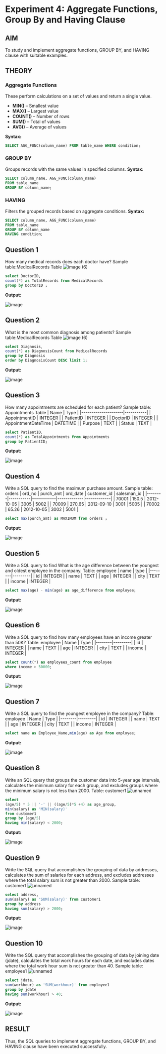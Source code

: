 # Experiment 4: Aggregate Functions, Group By and Having Clause

## AIM
To study and implement aggregate functions, GROUP BY, and HAVING clause with suitable examples.

## THEORY

### Aggregate Functions
These perform calculations on a set of values and return a single value.

- **MIN()** – Smallest value  
- **MAX()** – Largest value  
- **COUNT()** – Number of rows  
- **SUM()** – Total of values  
- **AVG()** – Average of values

**Syntax:**
```sql
SELECT AGG_FUNC(column_name) FROM table_name WHERE condition;
```
### GROUP BY
Groups records with the same values in specified columns.
**Syntax:**
```sql
SELECT column_name, AGG_FUNC(column_name)
FROM table_name
GROUP BY column_name;
```
### HAVING
Filters the grouped records based on aggregate conditions.
**Syntax:**
```sql
SELECT column_name, AGG_FUNC(column_name)
FROM table_name
GROUP BY column_name
HAVING condition;
```

**Question 1**
--
How many medical records does each doctor have?
Sample table:MedicalRecords Table
![image (6)](https://github.com/user-attachments/assets/b2acc02d-4342-4cfa-bf94-951f79b956b5)

```sql
select DoctorID,
count(*) as TotalRecords from MedicalRecords 
group by DoctorID ;
```

**Output:**

![image](https://github.com/user-attachments/assets/bf623453-05a2-4ed5-940f-5bd4bfeda8b8)

**Question 2**
---
What is the most common diagnosis among patients?
Sample table:MedicalRecords Table
![image (6)](https://github.com/user-attachments/assets/e1cd5ca0-f32a-4bfa-b8f1-721a1040413f)

```sql
select Diagnosis,
count(*) as DiagnosisCount from MedicalRecords 
group by Diagnosis
order by DiagnosisCount DESC limit 1;
```

**Output:**

![image](https://github.com/user-attachments/assets/e0616024-de48-42a3-8469-672427bca55e)

**Question 3**
---
How many appointments are scheduled for each patient?
Sample table: Appointments Table
| Name                | Type      |
|---------------------|-----------|
| AppointmentID       | INTEGER   |
| PatientID           | INTEGER   |
| DoctorID            | INTEGER   |
| AppointmentDateTime | DATETIME  |
| Purpose             | TEXT      |
| Status              | TEXT      |

```sql
select PatientID,
count(*) as TotalAppointments from Appointments 
group by PatientID;
```

**Output:**

![image](https://github.com/user-attachments/assets/bc46b97a-3ccc-4297-b39f-7daaa9f305b4)

**Question 4**
---
Write a SQL query to find the maximum purchase amount.
Sample table: orders
| ord_no | purch_amt | ord_date   | customer_id | salesman_id |
|--------|-----------|------------|-------------|-------------|
| 70001  | 150.5     | 2012-10-05 | 3005        | 5002        |
| 70009  | 270.65    | 2012-09-10 | 3001        | 5005        |
| 70002  | 65.26     | 2012-10-05 | 3002        | 5001        |


```sql
select max(purch_amt) as MAXIMUM from orders ;
```

**Output:**

![image](https://github.com/user-attachments/assets/cae62290-7132-42b4-ab7c-794633ceb87f)

**Question 5**
---
Write a SQL query to find What is the age difference between the youngest and oldest employee in the company.
Table: employee
| name   | type    |
|--------|---------|
| id     | INTEGER |
| name   | TEXT    |
| age    | INTEGER |
| city   | TEXT    |
| income | INTEGER |

```sql
select max(age) - min(age) as age_difference from employee;
```

**Output:**

![image](https://github.com/user-attachments/assets/6f177a35-175f-42ee-b154-28de541a6c4a)

**Question 6**
---
Write a SQL query to find how many employees have an income greater than 50K?
Table: employee
| Name   | Type    |
|--------|---------|
| id     | INTEGER |
| name   | TEXT    |
| age    | INTEGER |
| city   | TEXT    |
| income | INTEGER |

```sql
select count(*) as employees_count from employee 
where income > 50000;
```

**Output:**

![image](https://github.com/user-attachments/assets/727c55d0-e5ff-46d6-bab2-345b8a696e28)

**Question 7**
---
Write a SQL query to find the youngest employee in the company?
Table: employee
| Name   | Type    |
|--------|---------|
| id     | INTEGER |
| name   | TEXT    |
| age    | INTEGER |
| city   | TEXT    |
| income | INTEGER |


```sql
select name as Employee_Name,min(age) as Age from employee;
```

**Output:**

![image](https://github.com/user-attachments/assets/5c75e99d-1472-453a-984a-ae5856d5297f)

**Question 8**
---
Write an SQL query that groups the customer data into 5-year age intervals, calculates the minimum salary for each group, and excludes groups where the minimum salary is not less than 2000.
Table: customer1
![unnamed](https://github.com/user-attachments/assets/ad339d4a-b6ff-43e6-b492-d2e77bc5552c)

```sql
select 
(age/5) * 5 || '-' || ((age/5)*5 +4) as age_group,
min(salary) as 'MIN(salary)'
from customer1
group by (age/5) 
having min(salary) < 2000;
```

**Output:**

![image](https://github.com/user-attachments/assets/e69e7a68-df95-4354-b24e-002fec148c9f)

**Question 9**
---
Write the SQL query that accomplishes the grouping of data by addresses, calculates the sum of salaries for each address, and excludes addresses where the total salary sum is not greater than 2000.
Sample table: customer1
![unnamed](https://github.com/user-attachments/assets/92695009-3199-4b2e-a162-e5c24ea8e455)

```sql
select address,
sum(salary) as 'SUM(salary)' from customer1
group by address
having sum(salary) > 2000;
```

**Output:**

![image](https://github.com/user-attachments/assets/76aa88be-4e23-413c-9e03-ad61bc283d51)

**Question 10**
---
Write the SQL query that accomplishes the grouping of data by joining date (jdate), calculates the total work hours for each date, and excludes dates where the total work hour sum is not greater than 40.
Sample table: employee1
![unnamed](https://github.com/user-attachments/assets/24d67d96-19c0-469a-94eb-0b61ee884492)

```sql
select jdate,
sum(workhour) as 'SUM(workhour)' from employee1
group by jdate
having sum(workhour) > 40;
```

**Output:**

![image](https://github.com/user-attachments/assets/4c64d457-19d8-472f-a924-10445a04ccc5)


## RESULT
Thus, the SQL queries to implement aggregate functions, GROUP BY, and HAVING clause have been executed successfully.

